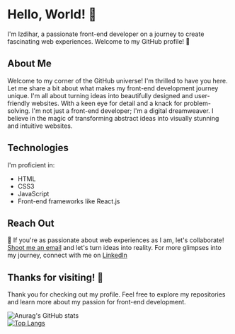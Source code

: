 
# Hello, World! 👋

I'm Izdihar, a passionate front-end developer on a journey to create fascinating web experiences. Welcome to my GitHub profile! 🚀


## About Me
Welcome to my corner of the GitHub universe! I'm thrilled to have you here. Let me share a bit about what makes my front-end development journey unique.
I'm all about turning ideas into beautifully designed and user-friendly websites. With a keen eye for detail and a knack for problem-solving.
I'm not just a front-end developer; I'm a digital dreamweaver. I believe in the magic of transforming abstract ideas into visually stunning and intuitive websites. 


## Technologies
I'm proficient in:
- HTML
- CSS3 
- JavaScript
- Front-end frameworks like React.js

## Reach Out
💌 If you're as passionate about web experiences as I am, let's collaborate! [Shoot me an email](mailto:ezdiharomerrrr@gmail.com) and let's turn ideas into reality.
For more glimpses into my journey, connect with me on [LinkedIn]([https://www.linkedin.com/in/izdihar-omar/]) 


## Thanks for visiting! 🎉
Thank you for checking out my profile. Feel free to explore my repositories and learn more about my passion for front-end development.

![Anurag's GitHub stats](https://github-readme-stats.vercel.app/api?username=Izdiharomer&show_icons=true&theme=radical)
<br/>
[![Top Langs](https://github-readme-stats.vercel.app/api/top-langs/?username=Izdiharomer)](https://github.com/anuraghazra/github-readme-stats)


